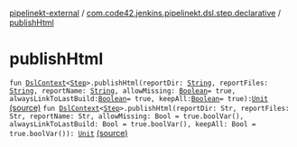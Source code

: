 [pipelinekt-external](../index.md) / [com.code42.jenkins.pipelinekt.dsl.step.declarative](index.md) / [publishHtml](./publish-html.md)

# publishHtml

`fun `[`DslContext`](../com.code42.jenkins.pipelinekt.dsl/-dsl-context/index.md)`<`[`Step`](../com.code42.jenkins.pipelinekt.core.step/-step/index.md)`>.publishHtml(reportDir: `[`String`](https://kotlinlang.org/api/latest/jvm/stdlib/kotlin/-string/index.html)`, reportFiles: `[`String`](https://kotlinlang.org/api/latest/jvm/stdlib/kotlin/-string/index.html)`, reportName: `[`String`](https://kotlinlang.org/api/latest/jvm/stdlib/kotlin/-string/index.html)`, allowMissing: `[`Boolean`](https://kotlinlang.org/api/latest/jvm/stdlib/kotlin/-boolean/index.html)` = true, alwaysLinkToLastBuild: `[`Boolean`](https://kotlinlang.org/api/latest/jvm/stdlib/kotlin/-boolean/index.html)` = true, keepAll: `[`Boolean`](https://kotlinlang.org/api/latest/jvm/stdlib/kotlin/-boolean/index.html)` = true): `[`Unit`](https://kotlinlang.org/api/latest/jvm/stdlib/kotlin/-unit/index.html) [(source)](https://github.com/code42/pipelinekt/tree/master/dsl/src/main/kotlin/com/code42/jenkins/pipelinekt/dsl/step/declarative/PublishHtmlDsl.kt#L10)
`fun `[`DslContext`](../com.code42.jenkins.pipelinekt.dsl/-dsl-context/index.md)`<`[`Step`](../com.code42.jenkins.pipelinekt.core.step/-step/index.md)`>.publishHtml(reportDir: Str, reportFiles: Str, reportName: Str, allowMissing: Bool = true.boolVar(), alwaysLinkToLastBuild: Bool = true.boolVar(), keepAll: Bool = true.boolVar()): `[`Unit`](https://kotlinlang.org/api/latest/jvm/stdlib/kotlin/-unit/index.html) [(source)](https://github.com/code42/pipelinekt/tree/master/dsl/src/main/kotlin/com/code42/jenkins/pipelinekt/dsl/step/declarative/PublishHtmlDsl.kt#L25)